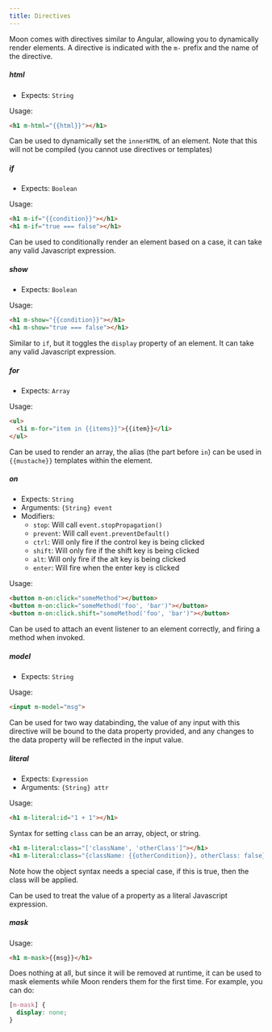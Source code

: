 ```yaml
---
title: Directives
---
```


Moon comes with directives similar to Angular, allowing you to dynamically render elements. A directive is indicated with the `m-` prefix and the name of the directive.

##### **html**

- Expects: `String`

Usage:
```html
<h1 m-html="{{html}}"></h1>
```

Can be used to dynamically set the `innerHTML` of an element. Note that this will not be compiled (you cannot use directives or templates)

##### **if**

- Expects: `Boolean`

Usage:
```html
<h1 m-if="{{condition}}"></h1>
<h1 m-if="true === false"></h1>
```

Can be used to conditionally render an element based on a case, it can take any valid Javascript expression.

##### **show**

- Expects: `Boolean`

Usage:
```html
<h1 m-show="{{condition}}"></h1>
<h1 m-show="true === false"></h1>
```

Similar to `if`, but it toggles the `display` property of an element. It can take any valid Javascript expression.

##### **for**

- Expects: `Array`

Usage:
```html
<ul>
  <li m-for="item in {{items}}">{{item}}</li>
</ul>
```

Can be used to render an array, the alias (the part before `in`) can be used in `{{mustache}}` templates within the element.

##### **on**

- Expects: `String`
- Arguments: `{String} event`
- Modifiers:
  - `stop`: Will call `event.stopPropagation()`
  - `prevent`: Will call `event.preventDefault()`
  - `ctrl`: Will only fire if the control key is being clicked
  - `shift`: Will only fire if the shift key is being clicked
  - `alt`: Will only fire if the alt key is being clicked
  - `enter`: Will fire when the enter key is clicked

Usage:
```html
<button m-on:click="someMethod"></button>
<button m-on:click="someMethod('foo', 'bar')"></button>
<button m-on:click.shift="someMethod('foo', 'bar')"></button>
```

Can be used to attach an event listener to an element correctly, and firing a method when invoked.

##### **model**

- Expects: `String`

Usage:
```html
<input m-model="msg">
```

Can be used for two way databinding, the value of any input with this directive will be bound to the data property provided, and any changes to the data property will be reflected in the input value.

##### **literal**

- Expects: `Expression`
- Arguments: `{String} attr`

Usage:
```html
<h1 m-literal:id="1 + 1"></h1>
```

Syntax for setting `class` can be an array, object, or string.

```html
<h1 m-literal:class="['className', 'otherClass']"></h1>
<h1 m-literal:class="{className: {{otherCondition}}, otherClass: false}"></h1>
```

Note how the object syntax needs a special case, if this is true, then the class will be applied.

Can be used to treat the value of a property as a literal Javascript expression.

##### **mask**

Usage:
```html
<h1 m-mask>{{msg}}</h1>
```

Does nothing at all, but since it will be removed at runtime, it can be used to mask elements while Moon renders them for the first time. For example, you can do:

```css
[m-mask] {
  display: none;
}
```
